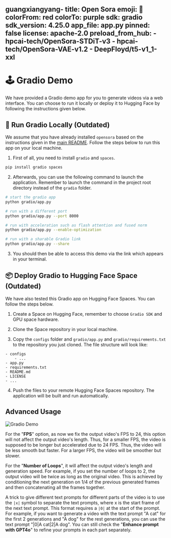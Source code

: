guangxiangyang-
title: Open Sora
emoji: 🎥
colorFrom: red
colorTo: purple
sdk: gradio
sdk_version: 4.25.0
app_file: app.py
pinned: false
license: apache-2.0
preload_from_hub:
    - hpcai-tech/OpenSora-STDiT-v3
    - hpcai-tech/OpenSora-VAE-v1.2
    - DeepFloyd/t5-v1_1-xxl
---


# 🕹 Gradio Demo

We have provided a Gradio demo app for you to generate videos via a web interface. You can choose to run it locally or deploy it to Hugging Face by following the instructions given below.

## 🚀 Run Gradio Locally (Outdated)

We assume that you have already installed `opensora` based on the instructions given in the [main README](../README.md). Follow the steps below to run this app on your local machine.

1. First of all, you need to install `gradio` and `spaces`.

```bash
pip install gradio spaces
```

2. Afterwards, you can use the following command to launch the application. Remember to launch the command in the project root directory instead of the `gradio` folder.

```bash
# start the gradio app
python gradio/app.py

# run with a different port
python gradio/app.py --port 8000

# run with acceleration such as flash attention and fused norm
python gradio/app.py --enable-optimization

# run with a sharable Gradio link
python gradio/app.py --share
```

3. You should then be able to access this demo via the link which appears in your terminal.

## 📦 Deploy Gradio to Hugging Face Space (Outdated)

We have also tested this Gradio app on Hugging Face Spaces. You can follow the steps below.

1. Create a Space on Hugging Face, remember to choose `Gradio SDK` and GPU space hardware.

2. Clone the Space repository in your local machine.

3. Copy the `configs` folder and `gradio/app.py` and `gradio/requirements.txt` to the repository you just cloned. The file structure will look like:

```text
- configs
    - ...
- app.py
- requirements.txt
- README.md
- LICENSE
- ...
```

4. Push the files to your remote Hugging Face Spaces repository. The application will be built and run automatically.

## Advanced Usage

![Gradio Demo](../assets/readme/gradio_advanced.png)

For the "**FPS**" option, as now we fix the output video's FPS to 24, this option will not affect the output video's length. Thus, for a smaller FPS, the video is supposed to be longer but accelerated due to 24 FPS. Thus, the video will be less smooth but faster. For a larger FPS, the video will be smoother but slower.

For the "**Number of Loops**", it will affect the output video's length and generation speed. For example, if you set the number of loops to 2, the output video will be twice as long as the original video. This is achieved by conditioning the next generation on 1/4 of the previous generated frames and then concatenating all the frames together.

A trick to give different text prompts for different parts of the video is to use the `|x|` symbol to separate the text prompts, where x is the start frame of the next text prompt. This format requires a `|0|` at the start of the prompt. For example, if you want to generate a video with the text prompt "A cat" for the first 2 generations and "A dog" for the rest generations, you can use the text prompt "|0|A cat|2|A dog". You can still check the "**Enhance prompt with GPT4o**" to refine your prompts in each part separately.
